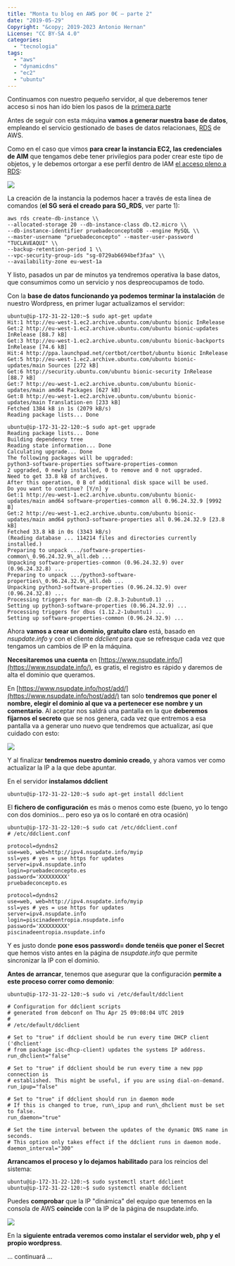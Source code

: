 ```yaml
---
title: "Monta tu blog en AWS por 0€ – parte 2"
date: "2019-05-29"
Copyright: "&copy; 2019-2023 Antonio Hernan"
License: "CC BY-SA 4.0"
categories: 
  - "tecnologia"
tags: 
  - "aws"
  - "dynamicdns"
  - "ec2"
  - "ubuntu"
---
```


Continuamos con nuestro pequeño servidor, al que deberemos tener acceso si nos han ido bien los pasos de la [primera parte](/pruebadeconcepto/tec/tec_blogawsparte1/)

Antes de seguir con esta máquina **vamos a generar nuestra base de datos**, empleando el servicio gestionado de bases de datos relacionaes, [RDS](https://aws.amazon.com/es/rds/) de AWS.

Como en el caso que vimos **para crear la instancia EC2, las credenciales de AIM** que tengamos debe tener privilegios para poder crear este tipo de objetos, y le debemos ortorgar a ese perfil dentro de IAM [el acceso pleno a RDS](https://aws.amazon.com/es/rds/):

![](images/Selección_454.png)

La creación de la instancia la podemos hacer a través de esta línea de comandos (**el SG será el creado para SG\_RDS**, ver parte 1):
```
aws rds create-db-instance \\
--allocated-storage 20 --db-instance-class db.t2.micro \\
--db-instance-identifier pruebadeconceptoDB --engine MySQL \\
--master-username "pruebadeconcepto" --master-user-password "TUCLAVEAQUI" \\
--backup-retention-period 1 \\
--vpc-security-group-ids "sg-0729ab6694bef3faa" \\
--availability-zone eu-west-1a
```
Y listo, pasados un par de minutos ya tendremos operativa la base datos, que consumimos como un servicio y nos despreocupamos de todo.

Con la **base de datos funcionando ya podemos terminar la instalación** de nuestro Wordpress, en primer lugar actualizamos el servidor:
```
ubuntu@ip-172-31-22-120:~$ sudo apt-get update
Hit:1 http://eu-west-1.ec2.archive.ubuntu.com/ubuntu bionic InRelease
Get:2 http://eu-west-1.ec2.archive.ubuntu.com/ubuntu bionic-updates InRelease [88.7 kB]
Get:3 http://eu-west-1.ec2.archive.ubuntu.com/ubuntu bionic-backports InRelease [74.6 kB]
Hit:4 http://ppa.launchpad.net/certbot/certbot/ubuntu bionic InRelease
Get:5 http://eu-west-1.ec2.archive.ubuntu.com/ubuntu bionic-updates/main Sources [272 kB]
Get:6 http://security.ubuntu.com/ubuntu bionic-security InRelease [88.7 kB]
Get:7 http://eu-west-1.ec2.archive.ubuntu.com/ubuntu bionic-updates/main amd64 Packages [627 kB]
Get:8 http://eu-west-1.ec2.archive.ubuntu.com/ubuntu bionic-updates/main Translation-en [233 kB]
Fetched 1384 kB in 1s (2079 kB/s)
Reading package lists... Done

ubuntu@ip-172-31-22-120:~$ sudo apt-get upgrade
Reading package lists... Done
Building dependency tree
Reading state information... Done
Calculating upgrade... Done
The following packages will be upgraded:
python3-software-properties software-properties-common
2 upgraded, 0 newly installed, 0 to remove and 0 not upgraded.
Need to get 33.8 kB of archives.
After this operation, 0 B of additional disk space will be used.
Do you want to continue? [Y/n] y
Get:1 http://eu-west-1.ec2.archive.ubuntu.com/ubuntu bionic-updates/main amd64 software-properties-common all 0.96.24.32.9 [9992 B]
Get:2 http://eu-west-1.ec2.archive.ubuntu.com/ubuntu bionic-updates/main amd64 python3-software-properties all 0.96.24.32.9 [23.8 kB]
Fetched 33.8 kB in 0s (3343 kB/s)
(Reading database ... 114214 files and directories currently installed.)
Preparing to unpack .../software-properties-common\_0.96.24.32.9\_all.deb ...
Unpacking software-properties-common (0.96.24.32.9) over (0.96.24.32.8) ...
Preparing to unpack .../python3-software-properties\_0.96.24.32.9\_all.deb ...
Unpacking python3-software-properties (0.96.24.32.9) over (0.96.24.32.8) ...
Processing triggers for man-db (2.8.3-2ubuntu0.1) ...
Setting up python3-software-properties (0.96.24.32.9) ...
Processing triggers for dbus (1.12.2-1ubuntu1) ...
Setting up software-properties-common (0.96.24.32.9) ...
```
Ahora **vamos a crear un dominio, gratuito claro** está, basado en _nsupdate.info_ y con el cliente _ddclient_ para que se refresque cada vez que tengamos un cambios de IP en la máquina.

**Necesitaremos una cuenta** en [https://www.nsupdate.info/](https://www.nsupdate.info/), es gratis, el registro es rápido y daremos de alta el dominio que queramos.

En [https://www.nsupdate.info/host/add/](https://www.nsupdate.info/host/add/) tan solo **tendremos que poner el nombre, elegir el dominio al que va a pertenecer ese nombre y un comentario**. Al aceptar nos saldrá una pantalla en la que **deberemos fijarnos el secreto** que se nos genera, cada vez que entremos a esa pantalla va a generar uno nuevo que tendremos que actualizar, así que cuidado con esto:

![](images/Selección_455-300x149.png)

Y al finalizar **tendremos nuestro dominio creado**, y ahora vamos ver como actualizar la IP a la que debe apuntar.

En el servidor **instalamos ddclient**
```
ubuntu@ip-172-31-22-120:~$ sudo apt-get install ddclient
```
El **fichero de configuración** es más o menos como este (bueno, yo lo tengo con dos dominios... pero eso ya os lo contaré en otra ocasión)
```
ubuntu@ip-172-31-22-120:~$ sudo cat /etc/ddclient.conf
# /etc/ddclient.conf

protocol=dyndns2
use=web, web=http://ipv4.nsupdate.info/myip
ssl=yes # yes = use https for updates
server=ipv4.nsupdate.info
login=pruebadeconcepto.es
password='XXXXXXXXX'
pruebadeconcepto.es

protocol=dyndns2
use=web, web=http://ipv4.nsupdate.info/myip
ssl=yes # yes = use https for updates
server=ipv4.nsupdate.info
login=piscinadeentropia.nsupdate.info
password='XXXXXXXXX'
piscinadeentropia.nsupdate.info
```
Y es justo donde **pone esos password= donde tenéis que poner el Secret** que hemos visto antes en la página de _nsupdate.info_ que permite sincronizar la IP con el dominio.

**Antes de arrancar**, tenemos que asegurar que la configuración **permite a este proceso correr como demonio**:
```
ubuntu@ip-172-31-22-120:~$ sudo vi /etc/default/ddclient

# Configuration for ddclient scripts
# generated from debconf on Thu Apr 25 09:08:04 UTC 2019
#
# /etc/default/ddclient

# Set to "true" if ddclient should be run every time DHCP client ('dhclient'
# from package isc-dhcp-client) updates the systems IP address.
run_dhclient="false"

# Set to "true" if ddclient should be run every time a new ppp connection is
# established. This might be useful, if you are using dial-on-demand.
run_ipup="false"

# Set to "true" if ddclient should run in daemon mode
# If this is changed to true, run\_ipup and run\_dhclient must be set to false.
run_daemon="true"

# Set the time interval between the updates of the dynamic DNS name in seconds.
# This option only takes effect if the ddclient runs in daemon mode.
daemon_interval="300"
```
**Arrancamos el proceso y lo dejamos habilitado** para los reincios del sistema:
```
ubuntu@ip-172-31-22-120:~$ sudo systemctl start ddclient
ubuntu@ip-172-31-22-120:~$ sudo systemctl enable ddclient
```
Puedes **comprobar** que la IP "dinámica" del equipo que tenemos en la consola de AWS **coincide** con la IP de la página de nsupdate.info.

![](images/Selección_456.png)

En la **siguiente entrada veremos como instalar el servidor web, php y el propio wordpress**.

... continuará ...
